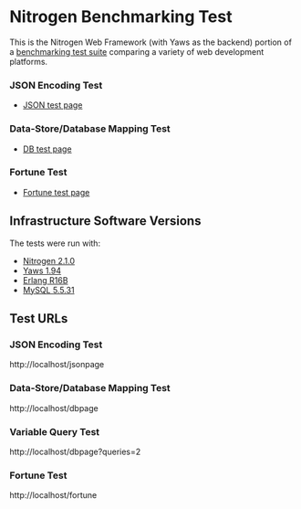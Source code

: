 # Nitrogen Benchmarking Test

This is the Nitrogen Web Framework (with Yaws as the backend) portion of a [benchmarking test suite](../) comparing a variety of web development platforms.

### JSON Encoding Test

* [JSON test page](src/jsonpage.erl)


### Data-Store/Database Mapping Test

* [DB test page](src/dbpage.erl)


### Fortune Test

* [Fortune test page](src/fortune.erl)

## Infrastructure Software Versions
The tests were run with:

* [Nitrogen 2.1.0](https://github.com/nitrogen/nitrogen)
* [Yaws 1.94](https://github.com/klacke/yaws)
* [Erlang R16B](http://www.erlang.org/)
* [MySQL 5.5.31](https://dev.mysql.com/)

## Test URLs
### JSON Encoding Test

http://localhost/jsonpage

### Data-Store/Database Mapping Test

http://localhost/dbpage

### Variable Query Test
    
http://localhost/dbpage?queries=2

### Fortune Test

http://localhost/fortune
